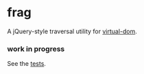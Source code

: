 # frag

A jQuery-style traversal utility for
[virtual-dom](https://github.com/Matt-Esch/virtual-dom).


### work in progress

See the [tests](/test).
